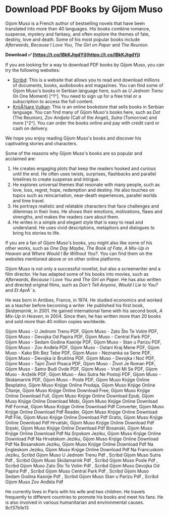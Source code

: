 
 
# Download PDF Books by Gijom Muso
 
Gijom Muso is a French author of bestselling novels that have been translated into more than 40 languages. His books combine romance, suspense, mystery and fantasy, and often explore the themes of fate, destiny, love and death. Some of his most popular books include *Afterwards*, *Because I Love You*, *The Girl on Paper* and *The Reunion*.
 
**Download ✅ [https://t.co/IBkKJtgdYj](https://t.co/IBkKJtgdYj)**


 
If you are looking for a way to download PDF books by Gijom Muso, you can try the following websites:
 
- [Scribd](https://www.scribd.com/document/431135650/Gijom-Muso-U-jednom-trenu-pdf): This is a website that allows you to read and download millions of documents, books, audiobooks and magazines. You can find some of Gijom Muso's books in Serbian language here, such as *U Jednom Trenu* (In One Moment) [^1^]. You need to sign up for a free trial or a subscription to access the full content.
- [KnjiÅ¾are Vulkan](https://www.knjizare-vulkan.rs/proizvodi?author=Gijom+Muso): This is an online bookstore that sells books in Serbian language. You can find many of Gijom Muso's books here, such as *Dot* (The Reunion), *Zov Andjela* (Call of the Angel), *Sutra* (Tomorrow) and more [^2^]. You can order the books online and pay with credit card or cash on delivery.

We hope you enjoy reading Gijom Muso's books and discover his captivating stories and characters.
  
Some of the reasons why Gijom Muso's books are so popular and acclaimed are:

1. He creates engaging plots that keep the readers hooked and curious until the end. He often uses twists, surprises, flashbacks and parallel timelines to create suspense and intrigue.
2. He explores universal themes that resonate with many people, such as love, loss, regret, hope, redemption and destiny. He also touches on topics such as reincarnation, near-death experiences, parallel worlds and time travel.
3. He portrays realistic and relatable characters that face challenges and dilemmas in their lives. He shows their emotions, motivations, flaws and strengths, and makes the readers care about them.
4. He writes in a simple and elegant style that is easy to read and understand. He uses vivid descriptions, metaphors and dialogues to bring his stories to life.

If you are a fan of Gijom Muso's books, you might also like some of his other works, such as *One Day Maybe*, *The Book of Fate*, *A Mix-Up in Heaven* and *Where Would I Be Without You?*. You can find them on the websites mentioned above or on other online platforms.
  
Gijom Muso is not only a successful novelist, but also a screenwriter and a film director. He has adapted some of his books into movies, such as *Afterwards*, *Because I Love You* and *The Girl on Paper*. He has also written and directed original films, such as *Don't Tell Anyone*, *Would I Lie to You?* and *Et AprÃ¨s*.
 
He was born in Antibes, France, in 1974. He studied economics and worked as a teacher before becoming a writer. He published his first book, *Skidamarink*, in 2001. He gained international fame with his second book, *A Mix-Up in Heaven*, in 2004. Since then, he has written more than 20 books and sold more than 40 million copies worldwide.
 
Gijom Muso - U Jednom Trenu PDF,  Gijom Muso - Zato Što Te Volim PDF,  Gijom Muso - Devojka Od Papira PDF,  Gijom Muso - Central Park PDF,  Gijom Muso - Sedam Godina Kasnije PDF,  Gijom Muso - Stan u Parizu PDF,  Gijom Muso - Zov Anđela PDF,  Gijom Muso - Ostani Kraj Mene PDF,  Gijom Muso - Kako Bih Bez Tebe PDF,  Gijom Muso - Neznanka sa Sene PDF,  Gijom Muso - Devojka iz Bruklina PDF,  Gijom Muso - Devojka i Noć PDF,  Gijom Muso - Tajni Život Pisaca PDF,  Gijom Muso - Život Je Roman PDF,  Gijom Muso - Samo Budi Ovde PDF,  Gijom Muso - Vrati Mi Se PDF,  Gijom Muso - Anželik PDF,  Gijom Muso - Ako Sutra Ne Postoji PDF,  Gijom Muso - Skidamarink PDF,  Gijom Muso - Posle PDF,  Gijom Muso Knjige Online Besplatno,  Gijom Muso Knjige Online Prodaja,  Gijom Muso Knjige Online Čitanje,  Gijom Muso Knjige Online Download Free,  Gijom Muso Knjige Online Download Full,  Gijom Muso Knjige Online Download Epub,  Gijom Muso Knjige Online Download Mobi,  Gijom Muso Knjige Online Download Pdf Format,  Gijom Muso Knjige Online Download Pdf Converter,  Gijom Muso Knjige Online Download Pdf Reader,  Gijom Muso Knjige Online Download Pdf File,  Gijom Muso Knjige Online Download Pdf Gratis,  Gijom Muso Knjige Online Download Pdf Hrvatski,  Gijom Muso Knjige Online Download Pdf Srpski,  Gijom Muso Knjige Online Download Pdf Bosanski,  Gijom Muso Knjige Online Download Pdf Na Srpskom Jeziku,  Gijom Muso Knjige Online Download Pdf Na Hrvatskom Jeziku,  Gijom Muso Knjige Online Download Pdf Na Bosanskom Jeziku,  Gijom Muso Knjige Online Download Pdf Na Engleskom Jeziku,  Gijom Muso Knjige Online Download Pdf Na Francuskom Jeziku,  Scribd Gijom Muso U Jednom Trenu Pdf ,  Scribd Gijom Muso Sutra Pdf ,  Scribd Gijom Muso Skidamarink Pdf ,  Scribd Gijom Muso Posle Pdf ,  Scribd Gijom Muso Zato Što Te Volim Pdf ,  Scribd Gijom Muso Devojka Od Papira Pdf ,  Scribd Gijom Muso Central Park Pdf ,  Scribd Gijom Muso Sedam Godina Kasnije Pdf ,  Scribd Gijom Muso Stan u Parizu Pdf ,  Scribd Gijom Muso Zov Anđela Pdf
 
He currently lives in Paris with his wife and two children. He travels frequently to different countries to promote his books and meet his fans. He is also involved in various humanitarian and environmental causes.
 8cf37b1e13
 
